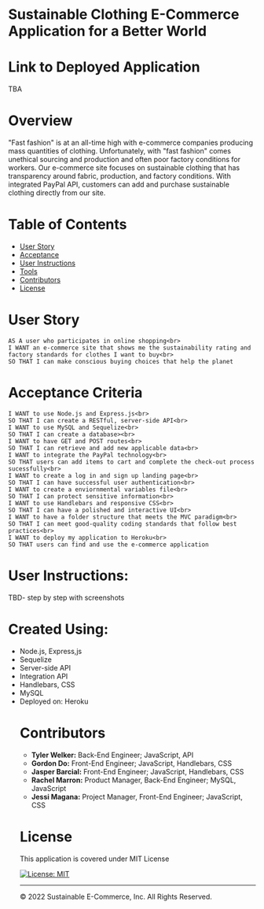 # Sustainable Clothing E-Commerce Application for a Better World

# Link to Deployed Application
TBA 

# Overview 
"Fast fashion" is at an all-time high with e-commerce companies producing mass quantities of clothing. Unfortunately, with "fast fashion" comes unethical sourcing and production and often poor factory conditions for workers. Our e-commerce site focuses on sustainable clothing that has transparency around fabric, production, and factory conditions. With integrated PayPal API, customers can add and purchase sustainable clothing directly from our site. 

# Table of Contents

  * [User Story](#user-story)
  * [Acceptance](#acceptance-criteria)
  * [User Instructions](#user-instructions)
  * [Tools](#created-using)
  * [Contributors](#contributors)
  * [License](#license)

# User Story
```
AS A user who participates in online shopping<br>
I WANT an e-commerce site that shows me the sustainability rating and factory standards for clothes I want to buy<br>
SO THAT I can make conscious buying choices that help the planet
```

# Acceptance Criteria
```
I WANT to use Node.js and Express.js<br>
SO THAT I can create a RESTful, server-side API<br>
I WANT to use MySQL and Sequelize<br>
SO THAT I can create a database><br>
I WANT to have GET and POST routes<br>
SO THAT I can retrieve and add new applicable data<br>
I WANT to integrate the PayPal technology<br>
SO THAT users can add items to cart and complete the check-out process sucessfully<br>
I WANT to create a log in and sign up landing page<br>
SO THAT I can have successful user authentication<br>
I WANT to create a enviornmental variables file<br>
SO THAT I can protect sensitive information<br>
I WANT to use Handlebars and responsive CSS<br>
SO THAT I can have a polished and interactive UI<br>
I WANT to have a folder structure that meets the MVC paradigm<br>
SO THAT I can meet good-quality coding standards that follow best practices<br>
I WANT to deploy my application to Heroku<br>
SO THAT users can find and use the e-commerce application
```
# User Instructions:
TBD- step by step with screenshots

# Created Using: 
<ul><li>Node.js, Express,js</li>
<li>Sequelize</li>
<li>Server-side API</li>
<li>Integration API</li>
<li>Handlebars, CSS</li>
<li>MySQL</li>
<li>Deployed on: Heroku</li>

# Contributors 
<ul><li><strong>Tyler Welker:</strong> Back-End Engineer; JavaScript, API</li>
<li><strong>Gordon Do:</strong> Front-End Engineer; JavaScript, Handlebars, CSS</li>
<li><strong>Jasper Barcial:</strong> Front-End Engineer; JavaScript, Handlebars, CSS</li>
<li><strong>Rachel Marron:</strong> Product Manager, Back-End Engineer; MySQL, JavaScript</li>
<li><strong>Jessi Magana:</strong> Project Manager, Front-End Engineer; JavaScript, CSS</li></ul>

# License 

This application is covered under MIT License    

[![License: MIT](https://img.shields.io/badge/License-MIT-blue.svg)](https://opensource.org/licenses/MIT)

- - -

© 2022 Sustainable E-Commerce, Inc. All Rights Reserved.
